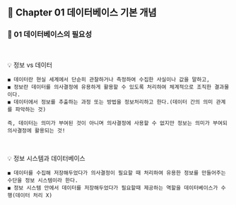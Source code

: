 ## 📒 Chapter 01 데이터베이스 기본 개념
### 📗 01 데이터베이스의 필요성
<br/>

💡 정보 vs 데이터
    
    ◼️ 데이터란 현실 세계에서 단순히 관찰하거나 측정하여 수집한 사실이나 값을 말하고,
    ◼️ 정보란 데이터를 의사결정에 유용하게 활용할 수 있도록 처리하여 체계적으로 조직한 결과물이다. 
    ◼️ 데이터에서 정보를 추출하는 과정 또는 방법을 정보처리하고 한다.(데이터 간의 의미 관계를 파악하는 것)
    
    즉, 데이터는 의미가 부여된 것이 아니며 의사결정에 사용할 수 없지만 정보는 의미가 부여되 의사결정에 활용되는 것!
<br/>

💡 정보 시스템과 데이터베이스

    ◼️ 데이터를 수집해 저장해두었다가 의사결정이 필요할 때 처리하여 유용한 정보를 만들어주는 수단을 정보 시스템이라 한다.
    ◼️ 정보 시스템 안에서 데이터를 저장해두었다가 필요할때 제공하는 역할을 데이터베이스가 수행(데이터 처리 X)
